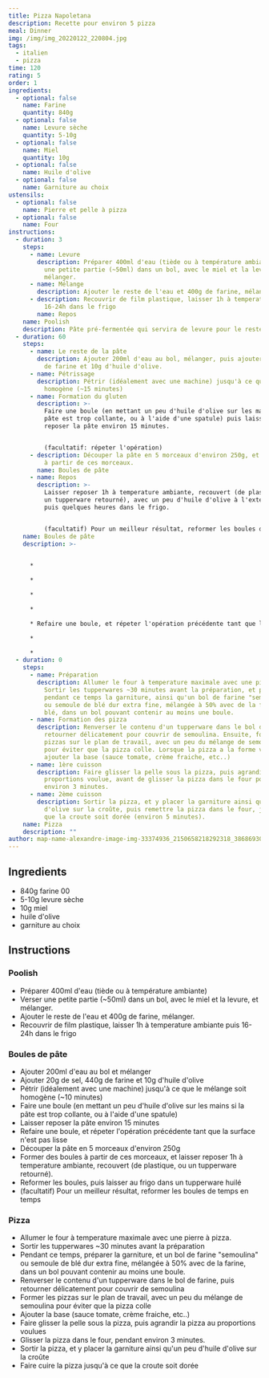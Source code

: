 ```yaml
---
title: Pizza Napoletana
description: Recette pour environ 5 pizza
meal: Dinner
img: /img/img_20220122_220804.jpg
tags:
  - italien
  - pizza
time: 120
rating: 5
order: 1
ingredients:
  - optional: false
    name: Farine
    quantity: 840g
  - optional: false
    name: Levure sèche
    quantity: 5-10g
  - optional: false
    name: Miel
    quantity: 10g
  - optional: false
    name: Huile d'olive
  - optional: false
    name: Garniture au choix
ustensils:
  - optional: false
    name: Pierre et pelle à pizza
  - optional: false
    name: Four
instructions:
  - duration: 3
    steps:
      - name: Levure
        description: Préparer 400ml d'eau (tiède ou à température ambiante), en verser
          une petite partie (~50ml) dans un bol, avec le miel et la levure, et
          mélanger.
      - name: Mélange
        description: Ajouter le reste de l'eau et 400g de farine, mélanger.
      - description: Recouvrir de film plastique, laisser 1h à temperature ambiante puis
          16-24h dans le frigo
        name: Repos
    name: Poolish
    description: Pâte pré-fermentée qui servira de levure pour le reste de la pâte à pizza
  - duration: 60
    steps:
      - name: Le reste de la pâte
        description: Ajouter 200ml d'eau au bol, mélanger, puis ajouter 20g de sel, 440g
          de farine et 10g d'huile d'olive.
      - name: Pétrissage
        description: Pétrir (idéalement avec une machine) jusqu'à ce que le mélange soit
          homogène (~15 minutes)
      - name: Formation du gluten
        description: >-
          Faire une boule (en mettant un peu d'huile d'olive sur les mains si la
          pâte est trop collante, ou à l'aide d'une spatule) puis laisser
          reposer la pâte environ 15 minutes.


          (facultatif: répeter l'opération)
      - description: Découper la pâte en 5 morceaux d'environ 250g, et former des boules
          à partir de ces morceaux.
        name: Boules de pâte
      - name: Repos
        description: >-
          Laisser reposer 1h à temperature ambiante, recouvert (de plastique, ou
          un tupperware retourné), avec un peu d'huile d'olive à l'extérieur,
          puis quelques heures dans le frigo.


          (facultatif) Pour un meilleur résultat, reformer les boules de temps en temps.
    name: Boules de pâte
    description: >-
      

      *

      *

      *

      *

      * Refaire une boule, et répeter l'opération précédente tant que la surface n'est pas lisse

      *

      *
  - duration: 0
    steps:
      - name: Préparation
        description: Allumer le four à temperature maximale avec une pierre à pizza.
          Sortir les tupperwares ~30 minutes avant la préparation, et préparer
          pendant ce temps la garniture, ainsi qu'un bol de farine "semoulina"
          ou semoule de blé dur extra fine, mélangée à 50% avec de la farine de
          blé, dans un bol pouvant contenir au moins une boule.
      - name: Formation des pizza
        description: Renverser le contenu d'un tupperware dans le bol de farine, puis
          retourner délicatement pour couvrir de semoulina. Ensuite, former les
          pizzas sur le plan de travail, avec un peu du mélange de semoulina
          pour éviter que la pizza colle. Lorsque la pizza a la forme voulue,
          ajouter la base (sauce tomate, crème fraiche, etc..)
      - name: 1ère cuisson
        description: Faire glisser la pelle sous la pizza, puis agrandir la pizza au
          proportions voulue, avant de glisser la pizza dans le four pour
          environ 3 minutes.
      - name: 2ème cuisson
        description: Sortir la pizza, et y placer la garniture ainsi qu'un peu d'huile
          d'olive sur la croûte, puis remettre la pizza dans le four, jusqu'à ce
          que la croute soit dorée (environ 5 minutes).
    name: Pizza
    description: ""
author: map-name-alexandre-image-img-33374936_2150658218292318_3868693097542057984_n-jpg
---
```

## Ingredients
- 840g farine 00
- 5-10g levure sèche
- 10g miel
- huile d'olive
- garniture au choix
## Instructions
### Poolish
- Préparer 400ml d'eau (tiède ou à température ambiante)
- Verser une petite partie (~50ml) dans un bol, avec le miel et la levure, et mélanger.
- Ajouter le reste de l'eau et 400g de farine, mélanger.
- Recouvrir de film plastique, laisser 1h à temperature ambiante puis 16-24h dans le frigo
### Boules de pâte
- Ajouter 200ml d'eau au bol et mélanger
- Ajouter 20g de sel, 440g de farine et 10g d'huile d'olive
- Pétrir (idéalement avec une machine) jusqu'à ce que le mélange soit homogène (~10 minutes)
- Faire une boule (en mettant un peu d'huile d'olive sur les mains si la pâte est trop collante, ou à l'aide d'une spatule)
- Laisser reposer la pâte environ 15 minutes
- Refaire une boule, et répeter l'opération précédente tant que la surface n'est pas lisse
- Découper la pâte en 5 morceaux d'environ 250g
- Former des boules à partir de ces morceaux, et laisser reposer 1h à temperature ambiante, recouvert (de plastique, ou un tupperware retourné).
- Reformer les boules, puis laisser au frigo dans un tupperware huilé
- (facultatif) Pour un meilleur résultat, reformer les boules de temps en temps
### Pizza
- Allumer le four à temperature maximale avec une pierre à pizza.
- Sortir les tupperwares ~30 minutes avant la préparation
- Pendant ce temps, préparer la garniture, et un bol de farine "semoulina" ou semoule de blé dur extra fine, mélangée à 50% avec de la farine, dans un bol pouvant contenir au moins une boule.
- Renverser le contenu d'un tupperware dans le bol de farine, puis retourner délicatement pour couvrir de semoulina
- Former les pizzas sur le plan de travail, avec un peu du mélange de semoulina pour éviter que la pizza colle
- Ajouter la base (sauce tomate, crème fraiche, etc..)
- Faire glisser la pelle sous la pizza, puis agrandir la pizza au proportions voulues
- Glisser la pizza dans le four, pendant environ 3 minutes.
- Sortir la pizza, et y placer la garniture ainsi qu'un peu d'huile d'olive sur la croûte
- Faire cuire la pizza jusqu'à ce que la croute soit dorée
 